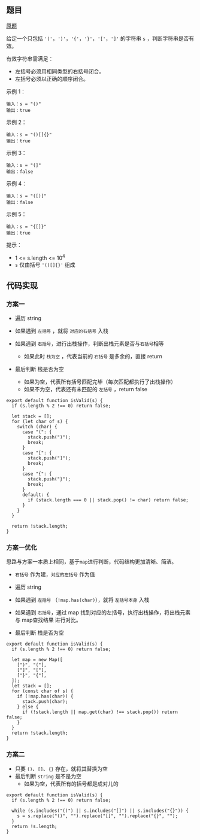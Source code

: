 ## 题目

[原题](https://leetcode-cn.com/problems/valid-parentheses)

给定一个只包括 `'('`，`')'`，`'{'`，`'}'`，`'['`，`']'` 的字符串 `s` ，判断字符串是否有效。

有效字符串需满足：

* 左括号必须用相同类型的右括号闭合。
* 左括号必须以正确的顺序闭合。


示例 1：

```
输入：s = "()"
输出：true
```

示例 2：

```
输入：s = "()[]{}"
输出：true
```

示例 3：

```
输入：s = "(]"
输出：false
```

示例 4：

```
输入：s = "([)]"
输出：false
```

示例 5：

```
输入：s = "{[]}"
输出：true
```


提示：

* 1 <= s.length <= 10<sup>4</sup>
* `s` 仅由括号 `'()[]{}'` 组成



## 代码实现

### 方案一

* 遍历 string

* 如果遇到 `左括号` ，就将 `对应的右括号` 入栈
* 如果遇到 `右括号`，进行出栈操作，判断出栈元素是否与`右括号`相等
  * 如果此时 `栈为空` ，代表当前的 `右括号` 是多余的，直接 return
* 最后判断 栈是否为空
  * 如果为空，代表所有括号匹配完毕（每次匹配都执行了出栈操作）
  * 如果不为空，代表还有未匹配的 `左括号` ，return false

```
export default function isValid(s) {
  if (s.length % 2 !== 0) return false;
  
  let stack = [];
  for (let char of s) {
    switch (char) {
      case "(": {
        stack.push(")");
        break;
      }
      case "[": {
        stack.push("]");
        break;
      }
      case "{": {
        stack.push("}");
        break;
      }
      default: {
        if (stack.length === 0 || stack.pop() != char) return false;
      }
    }
  }
  
  return !stack.length;
}
```

### 方案一优化

思路与方案一本质上相同，基于`map`进行判断，代码结构更加清晰、简洁。

*  `右括号` 作为建，`对应的左括号` 作为值

* 遍历 string

* 如果遇到 `左括号` （`!map.has(char)`），就将 `左括号本身` 入栈
* 如果遇到 `右括号`，通过 map 找到对应的左括号，执行出栈操作，将出栈元素与 map查找结果 进行对比。
* 最后判断 栈是否为空

```
export default function isValid(s) {
  if (s.length % 2 !== 0) return false;

  let map = new Map([
    [")", "("],
    ["]", "["],
    ["}", "{"],
  ]);
  let stack = [];
  for (const char of s) {
    if (!map.has(char)) {
      stack.push(char);
    } else {
      if (!stack.length || map.get(char) !== stack.pop()) return false;
    }
  }
  return !stack.length;
}
```

### 方案二

* 只要 `()`、`[]`、`{}` 存在，就将其替换为空
* 最后判断 `string` 是不是为空
  * 如果为空，代表所有的括号都是成对儿的

```
export default function isValid(s) {
  if (s.length % 2 !== 0) return false;

  while (s.includes("()") || s.includes("[]") || s.includes("{}")) {
    s = s.replace("()", "").replace("[]", "").replace("{}", "");
  }
  return !s.length;
}
```

